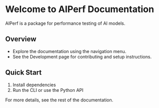 <!--
# SPDX-FileCopyrightText: Copyright (c) 2025 NVIDIA CORPORATION & AFFILIATES. All rights reserved.
# SPDX-License-Identifier: Apache-2.0
-->
# Welcome to AIPerf Documentation

AIPerf is a package for performance testing of AI models.

## Overview

- Explore the documentation using the navigation menu.
- See the Development page for contributing and setup instructions.

## Quick Start

1. Install dependencies
2. Run the CLI or use the Python API

For more details, see the rest of the documentation.
